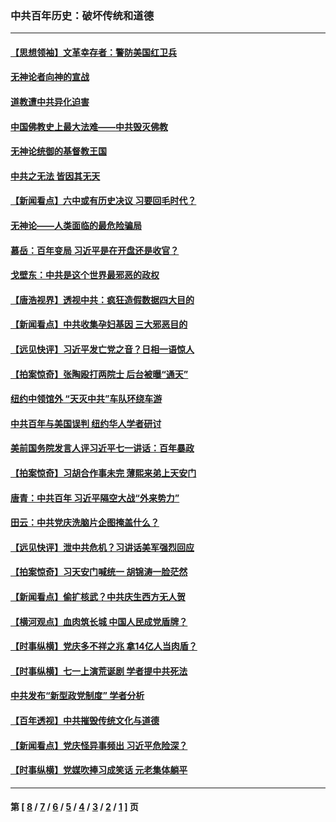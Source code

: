 ### 中共百年历史：破坏传统和道德
---
#### [【思想领袖】文革幸存者：警防美国红卫兵](../../pages/nf1176114/n13339289.md?11160430) 
#### [无神论者向神的宣战](../../pages/nf1176114/n13281535.md?11160430) 
#### [道教遭中共异化迫害](../../pages/nf1176114/n13281463.md?11160430) 
#### [中国佛教史上最大法难——中共毁灭佛教](../../pages/nf1176114/n13281397.md?11160430) 
#### [无神论统御的基督教王国](../../pages/nf1176114/n13281280.md?11160430) 
#### [中共之无法 皆因其无天](../../pages/nf1176114/n13281088.md?11160430) 
#### [【新闻看点】六中或有历史决议 习要回毛时代？](../../pages/nf1176114/n13222895.md?11160430) 
#### [无神论——人类面临的最危险骗局](../../pages/nf1176114/n13196137.md?11160430) 
#### [慕岳：百年变局 习近平是在开盘还是收官？](../../pages/nf1176114/n13206516.md?11160430) 
#### [戈壁东：中共是这个世界最邪恶的政权](../../pages/nf1176114/n13085641.md?11160430) 
#### [【唐浩视界】透视中共：疯狂造假数据四大目的](../../pages/nf1176114/n13080590.md?11160430) 
#### [【新闻看点】中共收集孕妇基因 三大邪恶目的](../../pages/nf1176114/n13077182.md?11160430) 
#### [【远见快评】习近平发亡党之音？日相一语惊人](../../pages/nf1176114/n13074809.md?11160430) 
#### [【拍案惊奇】张陶殴打两院士 后台被曝“通天”](../../pages/nf1176114/n13070496.md?11160430) 
#### [纽约中领馆外 “天灭中共”车队环绕车游](../../pages/nf1176114/n13070693.md?11160430) 
#### [中共百年与美国误判 纽约华人学者研讨](../../pages/nf1176114/n13067969.md?11160430) 
#### [美前国务院发言人评习近平七一讲话：百年暴政](../../pages/nf1176114/n13066986.md?11160430) 
#### [【拍案惊奇】习胡合作事未完 薄熙来弟上天安门](../../pages/nf1176114/n13065867.md?11160430) 
#### [唐青：中共百年 习近平隔空大战“外来势力”](../../pages/nf1176114/n13065976.md?11160430) 
#### [田云：中共党庆洗脑片企图掩盖什么？](../../pages/nf1176114/n13064395.md?11160430) 
#### [【远见快评】泄中共危机？习讲话美军强烈回应](../../pages/nf1176114/n13064269.md?11160430) 
#### [【拍案惊奇】习天安门喊统一 胡锦涛一脸茫然](../../pages/nf1176114/n13063233.md?11160430) 
#### [【新闻看点】偷扩核武？中共庆生西方无人贺](../../pages/nf1176114/n13061263.md?11160430) 
#### [【横河观点】血肉筑长城 中国人民成党盾牌？](../../pages/nf1176114/n13061779.md?11160430) 
#### [【时事纵横】党庆多不祥之兆 拿14亿人当肉盾？](../../pages/nf1176114/n13061709.md?11160430) 
#### [【时事纵横】七一上演荒诞剧 学者提中共死法](../../pages/nf1176114/n13058990.md?11160430) 
#### [中共发布“新型政党制度” 学者分析](../../pages/nf1176114/n13056354.md?11160430) 
#### [【百年透视】中共摧毁传统文化与道德](../../pages/nf1176114/n13057253.md?11160430) 
#### [【新闻看点】党庆怪异事频出 习近平危险深？](../../pages/nf1176114/n13056781.md?11160430) 
#### [【时事纵横】党媒吹捧习成笑话 元老集体躺平](../../pages/nf1176114/n13056792.md?11160430) 

---
#### 第 [ [8](./8.md?11160430) / [7](./7.md?11160430) / [6](./6.md?11160430) / [5](./5.md?11160430) / [4](./4.md?11160430) / [3](./3.md?11160430) / [2](./2.md?11160430) / [1](./1.md?11160430) ] 页
